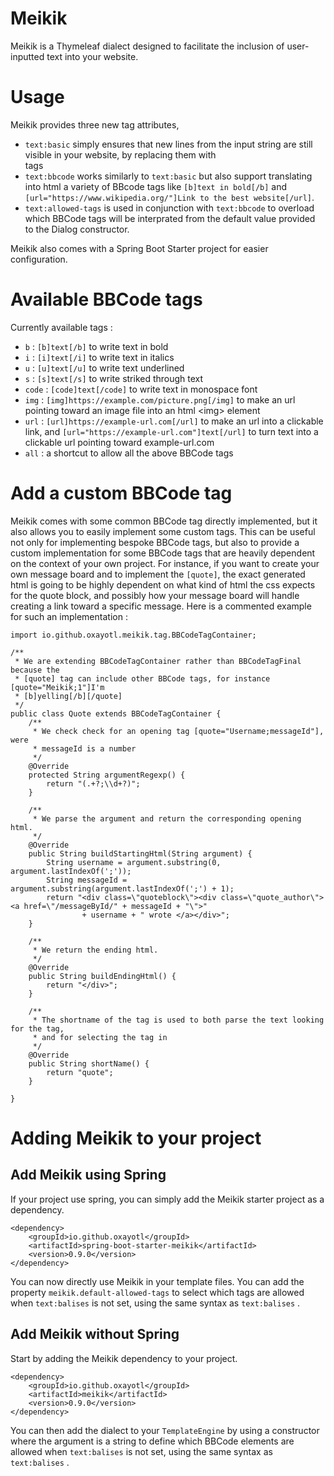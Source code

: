 # Meikik

Meikik is a Thymeleaf dialect designed to facilitate the inclusion of user-inputted text into your website. 

# Usage

Meikik provides three new tag attributes, 
* `text:basic` simply ensures that new lines from the input string are still visible in your website, by replacing them with <br> tags
* `text:bbcode` works similarly to `text:basic` but also support translating into html a variety of BBcode tags like `[b]text in bold[/b]` and `[url="https://www.wikipedia.org/"]Link to the best website[/url]`.
* `text:allowed-tags` is used in conjunction with `text:bbcode` to overload which BBCode tags will be interprated from the default value provided to the Dialog constructor.

Meikik also comes with a Spring Boot Starter project for easier configuration.

# Available BBCode tags

Currently available tags :
* `b` : `[b]text[/b]` to write text in bold
* `i` : `[i]text[/i]` to write text in italics
* `u` : `[u]text[/u]` to write text underlined
* `s` : `[s]text[/s]` to write striked through text
* `code` : `[code]text[/code]` to write text in monospace font
* `img` : `[img]https://example.com/picture.png[/img]` to make an url pointing toward an image file into an html &lt;img&gt; element
* `url` : `[url]https://example-url.com[/url]` to make an url into a clickable link, and `[url="https://example-url.com"]text[/url]` to turn text into a clickable url pointing toward example-url.com
* `all` : a shortcut to allow all the above BBCode tags

# Add a custom BBCode tag

Meikik comes with some common BBCode tag directly implemented, but it also allows you to easily implement some custom tags. This can be useful not only for implementing bespoke BBCode tags, but also to provide a custom implementation for some BBCode tags that are heavily dependent on the context of your own project. For instance, if you want to create your own message board and to implement the `[quote]`, the exact generated html is going to be highly dependent on what kind of html the css expects for the quote block, and possibly how your message board will handle creating a link toward a specific message.
Here is a commented example for such an implementation :
```
import io.github.oxayotl.meikik.tag.BBCodeTagContainer;

/**
 * We are extending BBCodeTagContainer rather than BBCodeTagFinal because the
 * [quote] tag can include other BBCode tags, for instance [quote="Meikik;1"]I'm
 * [b]yelling[/b][/quote]
 */
public class Quote extends BBCodeTagContainer {
	/**
	 * We check check for an opening tag [quote="Username;messageId"], were
	 * messageId is a number
	 */
	@Override
	protected String argumentRegexp() {
		return "(.+?;\\d+?)";
	}

	/**
	 * We parse the argument and return the corresponding opening html.
	 */
	@Override
	public String buildStartingHtml(String argument) {
		String username = argument.substring(0, argument.lastIndexOf(';'));
		String messageId = argument.substring(argument.lastIndexOf(';') + 1);
		return "<div class=\"quoteblock\"><div class=\"quote_author\"><a href=\"/messageById/" + messageId + "\">"
				+ username + " wrote </a></div>";
	}

	/**
	 * We return the ending html.
	 */
	@Override
	public String buildEndingHtml() {
		return "</div>";
	}

	/**
	 * The shortname of the tag is used to both parse the text looking for the tag,
	 * and for selecting the tag in
	 */
	@Override
	public String shortName() {
		return "quote";
	}

}
```
 # Adding Meikik to your project
 
 ## Add Meikik using Spring

If your project use spring, you can simply add the Meikik starter project as a dependency.
```
<dependency>
    <groupId>io.github.oxayotl</groupId>
    <artifactId>spring-boot-starter-meikik</artifactId>
    <version>0.9.0</version>
</dependency>
```
You can now directly use Meikik in your template files. You can add the property `meikik.default-allowed-tags` to select which tags are allowed when `text:balises` is not set, using the same syntax as `text:balises` .

## Add Meikik without Spring

Start by adding the Meikik dependency to your project.
```
<dependency>
    <groupId>io.github.oxayotl</groupId>
    <artifactId>meikik</artifactId>
    <version>0.9.0</version>
</dependency>
```
You can then add the dialect to your `TemplateEngine` by using a constructor where the argument is a string to define which BBCode elements are allowed when `text:balises` is not set, using the same syntax as `text:balises` .
